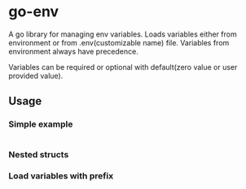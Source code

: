 # go-env

A go library for managing env variables. Loads variables either from environment or from .env(customizable name) file. Variables from environment always have precedence.

Variables can be required or optional with default(zero value or user provided value).

## Usage

### Simple example

```go
```

### Nested structs

### Load variables with prefix
